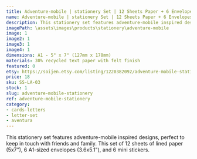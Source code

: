 ```yaml
---
title: Adventure-mobile | stationery Set | 12 Sheets Paper + 6 Envelopes + Stickers
name: Adventure-mobile | stationery Set | 12 Sheets Paper + 6 Envelopes + Stickers
description: This stationery set features adventure-mobile inspired designs, perfect to keep in touch with friends and family. This set of 12 sheets of lined paper (5x7"), 6 A1-sized envelopes (3.6x5.1"), and 6 mini stickers.
imagePath: \assets\images\products\stationery\adventure-mobile
image: 1
image2: 1
image3: 1
image4: 1
dimensions: A1 - 5" x 7" (127mm x 178mm)
materials: 30% recycled text paper with felt finish
featured: 0
etsy: https://soijen.etsy.com/listing/1220382092/adventure-mobile-stationery-set-12?utm_source=Copy&utm_medium=ListingManager&utm_campaign=Share&utm_term=so.lmsm&share_time=1695258442537
price: 18
sku: SS-LA-03
stock: 1
slug: adventure-mobile-stationery
ref: adventure-mobile-stationery
category:
- cards-letters
- letter-set
- aventura
---
```

This stationery set features adventure-mobile inspired designs, perfect to keep in touch with friends and family. This set of 12 sheets of lined paper (5x7"), 6 A1-sized envelopes (3.6x5.1"), and 6 mini stickers.
